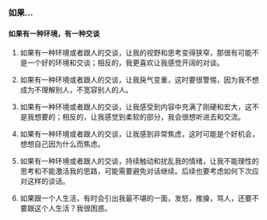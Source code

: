 ### 如果...

#### 如果有一种环境，有一种交谈

1. 如果有一种环境或者跟人的交谈，让我的视野和思考变得狭窄，那很有可能不是一个好的环境和交谈；相反的，我更喜欢让我感觉开阔的对谈。

2. 如果有一种环境或者跟人的交谈，让我戾气变重，这时要很警惕，因为我不想成为不理解别人，不宽容别人的人。

3. 如果有一种环境或者跟人的交谈，让我感受到内容中充满了刚硬和宏大，这不是我想要的；相反的，让我感觉到柔软的部分，我会很想听进去和交流。

4. 如果有一种环境或者跟人的交谈，让我感到非常焦虑，这时可能是个好机会，想想自己因为什么而焦虑。

5. 如果有一种环境或者跟人的交谈，持续触动和扰乱我的情绪，让我不能理性的思考和不能激活我的思路，可能需要避免对话继续。后续也要考虑如何下次应对这样的谈话。

6. 如果跟一个人生活，有时会引出我最不堪的一面，发怒，推搡，骂人，还要不要跟这个人生活？我很困惑。